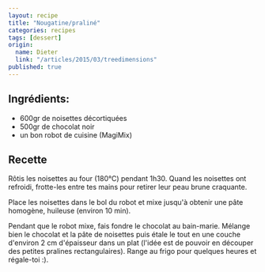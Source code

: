```yaml
---
layout: recipe
title: "Nougatine/praliné"
categories: recipes
tags: [dessert]
origin: 
  name: Dieter
  link: "/articles/2015/03/treedimensions"
published: true
---
```


## Ingrédients:

- 600gr de noisettes décortiquées
- 500gr de chocolat noir
- un bon robot de cuisine (MagiMix)

## Recette

Rôtis les noisettes au four (180°C) pendant 1h30.
Quand les noisettes ont refroidi, frotte-les entre tes mains pour retirer leur peau brune craquante.

Place les noisettes dans le bol du robot et mixe jusqu'à obtenir une pâte homogène, huileuse (environ 10 min).

Pendant que le robot mixe, fais fondre le chocolat au bain-marie.
Mélange bien le chocolat et la pâte de noisettes puis étale le tout en une couche d'environ 2 cm d'épaisseur dans un plat (l'idée est de pouvoir en découper des petites pralines rectangulaires). Range au frigo pour quelques heures et régale-toi :).








